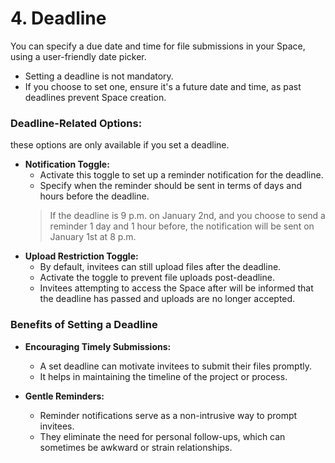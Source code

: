 # 4. Deadline

You can specify a due date and time for file submissions in your Space, using a user-friendly date picker.
- Setting a deadline is not mandatory.
- If you choose to set one, ensure it's a future date and time, as past deadlines prevent Space creation.

### **Deadline-Related Options:**
these options are only available if you set a deadline.
- **Notification Toggle:**
  - Activate this toggle to set up a reminder notification for the deadline.
  - Specify when the reminder should be sent in terms of days and hours before the deadline.
  >If the deadline is 9 p.m. on January 2nd, and you choose to send a reminder 1 day and 1 hour before, the notification will be sent on January 1st at 8 p.m.
- **Upload Restriction Toggle:**
  - By default, invitees can still upload files after the deadline.
  - Activate the toggle to prevent file uploads post-deadline.
  - Invitees attempting to access the Space after will be informed that the deadline has passed and uploads are no longer accepted.

### Benefits of Setting a Deadline

- **Encouraging Timely Submissions:**
  - A set deadline can motivate invitees to submit their files promptly.
  - It helps in maintaining the timeline of the project or process.

- **Gentle Reminders:**
  - Reminder notifications serve as a non-intrusive way to prompt invitees.
  - They eliminate the need for personal follow-ups, which can sometimes be awkward or strain relationships.
